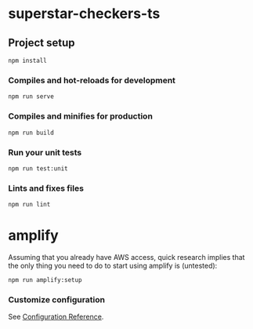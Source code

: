 # superstar-checkers-ts

## Project setup

```
npm install
```

### Compiles and hot-reloads for development

```
npm run serve
```

### Compiles and minifies for production

```
npm run build
```

### Run your unit tests

```
npm run test:unit
```

### Lints and fixes files

```
npm run lint
```

# amplify

Assuming that you already have AWS access, quick research implies that the only thing you need to do to start using amplify is (untested):

```
npm run amplify:setup
```

### Customize configuration

See [Configuration Reference](https://cli.vuejs.org/config/).
